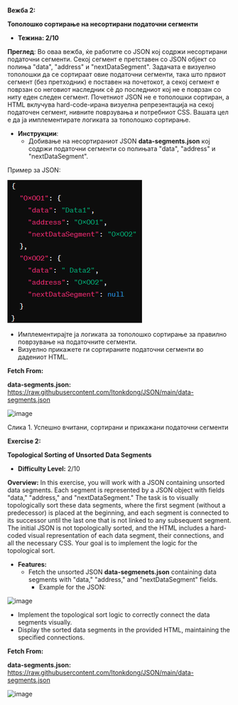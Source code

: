 ﻿**Вежба 2:**

**Тополошко сортирање на несортирани податочни сегменти**

- **Тежина: 2/10**

**Преглед**: Во оваа вежба, ќе работите со JSON кој содржи несортирани податочни сегменти. Секој сегмент е претставен со JSON објект со полиња "data", "address" и "nextDataSegment". Задачата е визуелно тополошки да се сортираат овие податочни сегменти, така што првиот сегмент (без претходник) е поставен на почетокот, а секој сегмент е поврзан со неговиот наследник сѐ до последниот кој не е поврзан со ниту еден следен сегмент. Почетниот JSON не е тополошки сортиран, а HTML вклучува hard-code-ирана визуелна репрезентација на секој податочен сегмент, нивните поврзувања и потребниот CSS. Вашата цел е да ја имплементирате логиката за тополошко сортирање.

- **Инструкции**:
  - Добивање на несортираниот JSON **data-segments.json** кој содржи податочни сегменти со полињата "data", "address" и "nextDataSegment".

Пример за JSON:

![image](Content/readme-images/Aspose.Words.04932331-13dc-4bd6-8610-13806c64f8f0.001.png)

- Имплементирајте ја логиката за тополошко сортирање за правилно поврзување на податочните сегменти.
- Визуелно прикажете ги сортираните податочни сегменти во дадениот HTML.

<a name="_hlk158398690"></a>**Fetch From:**

**data-segments.json:** https://raw.githubusercontent.com/Itonkdong/JSON/main/data-segments.json

![image](Content/readme-images/Aspose.Words.04932331-13dc-4bd6-8610-13806c64f8f0.002.png)

Слика 1. Успешно вчитани, сортирани и прикажани податочни сегменти

**Exercise 2:** 

**Topological Sorting of Unsorted Data Segments**

- **Difficulty Level:** 2/10

**Overview:** In this exercise, you will work with a JSON containing unsorted data segments. Each segment is represented by a JSON object with fields "data," "address," and "nextDataSegment." The task is to visually topologically sort these data segments, where the first segment (without a predecessor) is placed at the beginning, and each segment is connected to its successor until the last one that is not linked to any subsequent segment. The initial JSON is not topologically sorted, and the HTML includes a hard-coded visual representation of each data segment, their connections, and all the necessary CSS. Your goal is to implement the logic for the topological sort.

- **Features:**
  - Fetch the unsorted JSON **data-segmenets.json** containing data segments with "data," "address," and "nextDataSegment" fields.
    - Example for the JSON:

![image](Content/readme-images/Aspose.Words.04932331-13dc-4bd6-8610-13806c64f8f0.002.png)

- Implement the topological sort logic to correctly connect the data segments visually.
- Display the sorted data segments in the provided HTML, maintaining the specified connections.

**Fetch From:**

**data-segments.json:** https://raw.githubusercontent.com/Itonkdong/JSON/main/data-segments.json

![image](Content/readme-images/Aspose.Words.04932331-13dc-4bd6-8610-13806c64f8f0.002.png)
